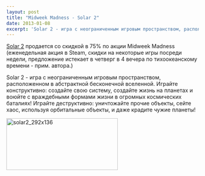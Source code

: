 ```yaml
---
layout: post
title: "Midweek Madness - Solar 2"
date: 2013-01-08
excerpt: 'Solar 2 - игра с неограниченным игровым пространством, расположенном в абстрактной бесконечной вселенной. Играйте конструктивно&#58; создайте свою систему, создайте жизнь на планетах и воюйте с враждебными формами жизни в огромных космических баталиях! Играйте деструктивно&#58; уничтожайте прочие объекты, сейте хаос, используя орбитальные объекты, и даже крадите чужие планеты!'
---
```


<a href="http://store.steampowered.com/app/97000/" target="_blank">Solar 2</a> продается со скидкой в 75% по акции Midweek Madness (еженедельная акция в Steam, скидки на некоторые игры посреди недели, предложение истекает в четверг в 4 вечера по тихоокеанскому времени - прим. автора.)

Solar 2 - игра с неограниченным игровым пространством, расположенном в абстрактной бесконечной вселенной. Играйте конструктивно: создайте свою систему, создайте жизнь на планетах и воюйте с враждебными формами жизни в огромных космических баталиях! Играйте деструктивно: уничтожайте прочие объекты, сейте хаос, используя орбитальные объекты, и даже крадите чужие планеты!

<a href="http://store.steampowered.com/app/97000/" target="_blank"><img class="alignnone size-full wp-image-433" alt="solar2_292x136" src="http://gamersoul.ru/wp-content/uploads/2013/01/solar2_292x136.jpg" width="292" height="136" />

</a>
